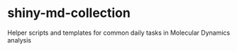 # shiny-md-collection
Helper scripts and templates for common daily tasks in Molecular Dynamics analysis
